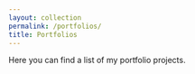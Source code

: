 ```yaml
---
layout: collection
permalink: /portfolios/
title: Portfolios
---
```


Here you can find a list of my portfolio projects.

<!-- <ul>
  {% for portfolio in site.portfolios %}
    <li><a href="{{ portfolio.url }}">{{ portfolio.title }}</a></li>
  {% endfor %}
</ul> -->